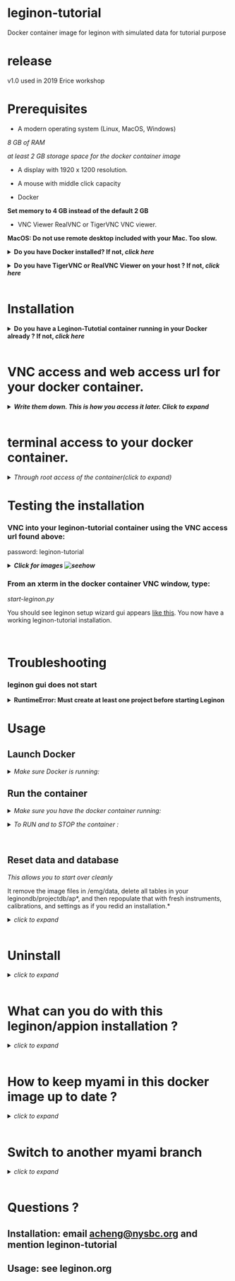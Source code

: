 # leginon-tutorial
Docker container image for leginon with simulated data for tutorial purpose

# release
v1.0 used in 2019 Erice workshop 

# Prerequisites

- A modern operating system (Linux, MacOS, Windows) 

*8 GB of RAM*

*at least 2 GB storage space for the docker container image*

- A display with 1920 x 1200 resolution.

- A mouse with middle click capacity

- Docker

**Set memory to 4 GB instead of the default 2 GB**

- VNC Viewer RealVNC or TigerVNC VNC viewer.

**MacOS: Do not use remote desktop included with your Mac. Too slow.**

**<details><summary>Do you have Docker installed? If not, *click here*</summary><p>**

**Note:** You must have sudo or root access to install Docker. If you do not wish to run Docker as sudo/root, you need to configure user groups as described here: https://docs.docker.com/install/linux/linux-postinstall/

## Linux &nbsp;&nbsp; *(command line)*
*<details><summary>click to expand</summary><p>*

Download and install Docker 1.21 or greater for [Linux](https://docs.docker.com/engine/installation/)
> Consider using a Docker 'convenience script' to install (search on your OS's Docker installation webpage).

Launch docker according to your Docker engine's instructions, typically ``docker start``.

</p><p>
  
**Set memory to 4 GB from Docker Advanced Preference**
</p>

</p></details>

## MacOS 10.12 and above &nbsp;&nbsp; *(GUI)*
*<details><summary>click to expand</summary>*

Download and install Docker Desktop 2.0.0 or greater for [MacOS](https://store.docker.com/editions/community/docker-ce-desktop-mac).
<p>
  
**Set memory to 4 GB from Docker Advanced Preference**
</p></details>


## Windows &nbsp;&nbsp; *(GUI & command line)*
*<details><summary>click to expand</summary>*
<p>
Download and install Docker Toolbox for [Windows](https://docs.docker.com/toolbox/toolbox_install_windows/).

</p><p>

**Set memory to 4 GB**
</p>

Launch Kitematic.
> If on first startup Kitematic displays a red error suggesting that you run using VirtualBox, do so.

</p></details>

</p></details>

**<details><summary>Do you have TigerVNC or RealVNC Viewer on your host ? If not, *click here*</summary>**
  
- Download and install a VNC viewer such as TigerVNC or RealVNC:

https://bintray.com/tigervnc/stable/tigervnc/1.9.0

https://www.realvnc.com/en/connect/download/viewer/macos/

</p></details>

<br />

# Installation
**<details><summary>Do you have a Leginon-Tutotial container running in your Docker already ? If not, *click here*</summary>**

> **Note:** The installation directory will contain the data directory. 

## Linux/MacOS &nbsp;&nbsp; *(command line)*
*<details><summary>click to expand</summary><p>*
```sh
cd
git clone http://github.com/nysbc/leginon-tutorial
cd leginon-tutorial
./run.sh
```
*<details><summary>This performs the following operations (click to expand):</summary><p>*
- Downloads the semc/leginon-tutorial repository from github saved into a local leginon-tutorial directory under your home directory.

- Build a docker image from that,

- Downloads the nysbc/leginon-tutorial repository from github saved into a local leginon-tutorial directory.

- Download the semc/leginon-tutorial image from Docker Hub to your local docker.

- Creates a Docker volume to persist the Mariadb database,

- Mounts `~/leginon-tutorial/emg/data` on the host side to `/emg/data` inside the running container,

- Mounts the `mariadb-database` Docker volume to `/var/lib/mysql` inside the running container,

- Mounts the `~/leginon-tutorial` directory to `/local_data` inside the running container,

- Opens ports 8000 for web traffic, 33060 for database traffic, and 5901 for VNC'ing on the host side to forward into the running container as needed.
- Waits for the mysqld_safe database daemon to launch (for ~10 seconds, but could in rare instances take longer).

</p></details>

</p></details>

## Windows &nbsp;&nbsp; *(GUI & command line)*
*<details><summary>click to expand</summary><p>*
In the Kitematic search bar type: `semc/leginon-tutorial`.

Click `Create` on the `semc` `leginon-tutorial` repository and wait for the image to download and launch.

**_<details><summary>Click for image</summary><p>_**

  ![](https://i.imgur.com/D6P0c3J.png)

  </p></details>

*<details><summary>In Windows, you may need to tweak your settings (click to expand)</summary><p>*

  If you needed to run Docker using VirtualBox, then you will need to increase the amount of RAM allocated to Docker:

  - Stop the Docker container,

  - Open VirtualBox,

  - Shut down the running virtual machine,

  - Edit the Settings for the virtual machine you just shut down,

  - Increase the RAM to 8+ GB,

  - Re-start the container.
  **_<details><summary>Click for images</summary><p>_**

    ![](https://i.imgur.com/VDa8UNj.png)

    ![](https://i.imgur.com/JOYbNbG.png)

    - **Close Kitematic**

    ![](https://i.imgur.com/whV3ykr.png)

    ![](https://i.imgur.com/xmz1vhX.png)

    - Increase the allocated RAM for the virtual machine:

    ![](https://i.imgur.com/KQAnxwZ.png)

    - **Start Kitematic**

    </p></details>
  </p></details>

</p></details>

</p></details>

<br />

# VNC access and web access url for your docker container.

**_<details><summary>Write them down.  This is how you access it later. Click to expand</summary><p>_**

## Linux/MacOS

*<details><summary>Click to expand</summary><p>*

**VNC access url:** *localhost:5901*

- password: leginon-tutorial

**Web access:**

one of the two ways:

- From host: start any browser and goto this url: *http://localhost:8000/myamiweb/*

- Inside the docker container: start firefox and goto this url: *0.0.0.0:/myamiweb/*

</p></details>

## Windows &nbsp;&nbsp; *(GUI)*

*<details><summary>Click to expand</summary><p>*

- To find the port, in Kitematic click on `Settings` the `Hostname/Ports`.

- The address and port next to *Docker Port 5901* is for vnc access. In the example shown this means

*192.168.99.100:32771* password: leginon-tutorial

**_<details><summary>Click for images ![seehow](https://i.imgur.com/QR7ItjO.png)</summary><p>_**

![](https://i.imgur.com/LnEVAtr.png)

</p></details>

- The address and port next to *Docker Port 80* is for web access.  In the example shown this means

*192.168.99.100:32770/myamiweb/*

**_<details><summary>Click for images ![seehow](https://i.imgur.com/QR7ItjO.png)</summary><p>_**

![](https://i.imgur.com/siObtGj.png)

- This should open up your web browser to the displayed address:

![](https://i.imgur.com/ELap1yX.png)

- Append `/myamiweb/` to the address:

![](https://i.imgur.com/T9RMvBX.png)

</p></details>

</p></details>

</p></details>

<br />

# terminal access to your docker container.

*_<details><summary>Through root access of the container(click to expand)</summary><p>_*
From your host computer terminal:
</p><p>

```sh
cd
cd leginon_tutorial
./exec.sh
container_root>su leginonuser
```
</p></details>


# Testing the installation

### VNC into your leginon-tutorial container using the VNC access url found above:

password: leginon-tutorial

**_<details><summary>Click for images ![seehow](https://i.imgur.com/QR7ItjO.png)</summary><p>_**

![](https://i.imgur.com/zFiviSL.png)

- The VNC viewer should open:

![](https://i.imgur.com/8BrWwzV.png)

- This allows you to run commands in the image xterm

</p></details>


### From an xterm in the docker container VNC window, type:
*start-leginon.py*

You should see leginon setup wizard gui appears [like this](docs/start-leginon.png).  You now have a working leginon-tutorial installation.

<br />

# Troubleshooting

### leginon gui does not start

**<details><summary>RuntimeError: Must create at least one project before starting Leginon</summary><p>**
  
  *Database was not initialized properly.*
  
  Reset the database and data by running this script inside the docker container.
  
  ```sh
  /sw/resetdata.sh
  ```
</p></details>

# Usage

## Launch Docker

*<details><summary>Make sure Docker is running:</summary><p>*

- On CentOS or Ubuntu, type:  `sudo systemctl start docker`.<br />
- On OSX with Docker Desktop, Start it from Application Launch Pad.<br />
- On Windows, Kitematic launches Docker automatically.

</p></details>

## Run the container

*<details><summary>Make sure you have the docker container running:</summary><p>*

## Linux/MacOS &nbsp;&nbsp; *(command line)*

```sh
docker ps
```
IMAGE field should include "leginon-tutorial" if its container is running.

## Windows &nbsp;&nbsp; *(gui)*

Select the image in the gui and see if the gui gives you the option to stop.  If it does, it is running.

</p></details>


*<details><summary>To RUN and to STOP the container : </summary><p>*

## Linux/MacOS &nbsp;&nbsp; *(command line)*

**_<details><summary>Click to expand</summary><p>_**

- Navigate to the leginon-tutorial installation directory to access various commands

```sh
cd
cd leginon-tutorial
```

- To launch a running container of the leginon-tutorial image, do:

```./run.sh```

- To stop the container running (this does not delete the container), do:

```./kill.sh``` (Warning, this will stop any other Docker containers you have running as well, use with caution!)


*<details><summary>Click for additional Docker Leginon-Tutorial container commands</summary><p>*

- To ssh into the container as root, do:

```./exec.sh```

- To remove the container, but not the mounted data in /emg/data or the volume at /var/lib/mysql, do:

``` ./rmContainers.sh``` (Warning: This will delete any other inactive containers you may have running as well!)

- To delete the mariadb-database volume, do:

```./rmVolume.sh``` (Warning: This will delete the database and anything you have uploaded in Appion! The volume will be recreated the next time you do ./run.sh, but you will have an empty Appion database!)

- To re-build the leginon-tutorial image from scratch, do:

```./build.sh``` (This will take a while!)

</p></details>

</p></details>

## Windows &nbsp;&nbsp; *(gui)*

**_<details><summary>Click to expand</summary><p>_**

Select the image in the gui:

- Click "play" button to start

- Click "stop" button to stop

</p></details>

</p></details>

</p></details>

<br />

## Reset data and database

*This allows you to start over cleanly*

It remove the image files in /emg/data, delete all tables in your leginondb/projectdb/ap*, and then repopulate that with fresh instruments, calibrations, and settings as if you redid an installation.*

*_<details><summary>click to expand</summary><p>_*

- Access the docker image through terminal as root.  This is described earlier.

```./exec.sh```

- Go to where the script is

```cd /sw/```

```source ./resetdata.sh```

</p></details>

<br />

# Uninstall

*_<details><summary>click to expand</summary><p>_*
  
- See Docker documentation to remove the docker images

- All files are saved under leginon-tutorial directory you created during the installation, including the data.  You can remove the directory and its content just like any other directory.

</p></details>

<br />

# What can you do with this leginon/appion installation ?

*_<details><summary>click to expand</summary><p>_*

## Get familiar with Leginon/Appion gui and workflow

This is fully functional simulator.  It can be used to collect fake data, do ctf estimation with CTFFind4 (included) and particle picking (DogPicker and FindEM included) live, as long as you give it enough memory.  You can also import new Leginon Applications and try them out. Of course there are only limited number of the reloaded images, so some operations would behave oddly.

## Learn how to set up automated hole finder

The preloaded images of sq and hl should all be possible to setup to find holes automatically with MSI-T.  The gold grids are the easier of the two.  Give it a try.

Hint: You may want to use multiple hole template on the c-flat grid.  See leginon.org documentation for more details.

</p></details>

<br />


# How to keep myami in this docker image up to date ?

*_<details><summary>click to expand</summary><p>_*

- Access the docker image through terminal as root.  This is described earlier.

```./exec.sh```

- Go to the git clone of myami

```cd /sw/myami```

- Pull git repository
  
```git remote set-url https://emg.nysbc.org/git/myami```

```git pull```

</p></details>

<br />

# Switch to another myami branch

*_<details><summary>click to expand</summary><p>_*

- /sw/myami is a git clone of myami-tutorial branch.  You can switch to another branch, for example myami-beta by

```cd /sw/myami```

```git remote set-url https://emg.nysbc.org/git/myami```

```git checkout myami-beta```

 - new versions of myami branches uses pymysql.  Until I build a new docker image, you need to add this with pip
 
 ```pip install pymysql==0.10.0```

</p></details>

<br />


# Questions ?

## Installation: email acheng@nysbc.org and mention leginon-tutorial
## Usage: see leginon.org
